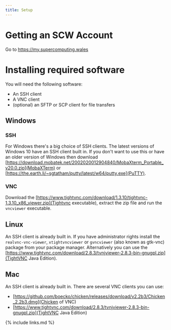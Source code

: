 ```yaml
---
title: Setup
---
```


# Getting an SCW Account

Go to https://my.supercomputing.wales

# Installing required software
You will need the following software:

* An SSH client
* A VNC client
* (optional) an SFTP or SCP client for file transfers

## Windows

### SSH
For Windows there's a big choice of SSH clients. The latest versions of Windows 10 have an SSH client built in. If you don't want to use this or have an older version of Windows then download [https://download.mobatek.net/2002020012904840/MobaXterm_Portable_v20.0.zip](MobaXTerm) or [https://the.earth.li/~sgtatham/putty/latest/w64/putty.exe](PuTTY). 

### VNC
Download the [https://www.tightvnc.com/download/1.3.10/tightvnc-1.3.10_x86_viewer.zip](Tightvnc executable), extract the zip file and run the `vncviewer` executable.

## Linux

An SSH client is already built in. If you have administrator rights install the `realvnc-vnc-viewer`, `xtightvncviewer` or `gvncviewer` (also known as gtk-vnc) package from your package manager. Alternatively you can use the [https://www.tightvnc.com/download/2.8.3/tvnjviewer-2.8.3-bin-gnugpl.zip](TightVNC Java Edition).

## Mac

An SSH client is already built in. There are several VNC clients you can use:
* [https://github.com/boecko/chicken/releases/download/v2.2b3/Chicken_2.2b3.dmg](Chicken of VNC)
* [https://www.tightvnc.com/download/2.8.3/tvnjviewer-2.8.3-bin-gnugpl.zip](TightVNC Java Edition)


{% include links.md %}
